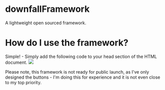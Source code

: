# downfallFramework
A lightweight open sourced framework.

# How do I use the framework?
Simple! - Simply add the following code to your head section of the HTML document.
<img src="https://i.imgur.com/FGZF6jU.png">

Please note, this framework is not ready for public launch, as I've only designed the buttons - I'm doing this for experience 
and it is not even close to my top priority. 
